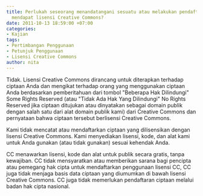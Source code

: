 ```yaml
---
title: Perlukah seseorang menandatangani sesuatu atau melakukan pendaftaran untuk
  mendapat lisensi Creative Commons?
date: 2011-10-13 18:59:00 +07:00
categories:
- Kajian
tags:
- Pertimbangan Penggunaan
- Petunjuk Penggunaan
- Lisensi Creative Commons
author: nita
---
```


Tidak. Lisensi Creative Commons dirancang untuk diterapkan terhadap ciptaan Anda dan mengikat terhadap orang yang menggunakan ciptaan Anda berdasarkan pemberitahuan dari tombol "Beberapa Hak Dilindungi" Some Rights Reserved (atau "Tidak Ada Hak Yang Dilindungi" No Rights Reserved jika ciptaan ditujukan atau dinyatakan sebagai domain publik dengan salah satu dari alat domain publik kami) dari Creative Commons dan pernyataan bahwa ciptaan tersebut berlisensi Creative Commons.

Kami tidak mencatat atau mendaftarkan ciptaan yang dilisensikan dengan lisensi Creative Commons. Kami menyediakan lisensi, kode, dan alat kami untuk Anda gunakan (atau tidak gunakan) sesuai kehendak Anda.

CC menawarkan lisensi, kode dan alat untuk publik secara gratis, tanpa kewajiban. CC tidak mensyaratkan atau memberikan sarana bagi pencipta atau pemegang hak cipta untuk mendaftarkan penggunaan lisensi CC, CC juga tidak menjaga basis data ciptaan yang diumumkan di bawah lisensi Creative Commons. CC juga tidak memerlukan pendaftaran ciptaan melalui badan hak cipta nasional.
